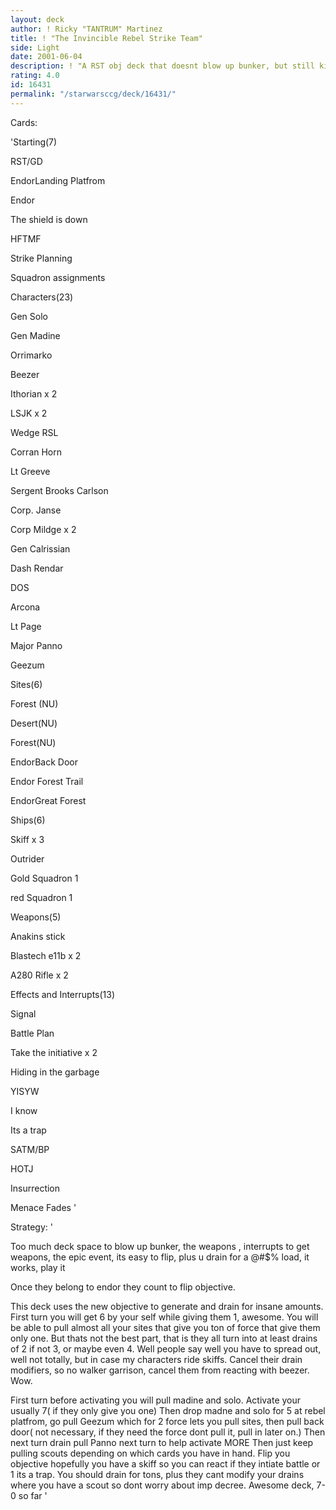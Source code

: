 ```yaml
---
layout: deck
author: ! Ricky "TANTRUM" Martinez
title: ! "The Invincible Rebel Strike Team"
side: Light
date: 2001-06-04
description: ! "A RST obj deck that doesnt blow up bunker, but still kicks @#$%"
rating: 4.0
id: 16431
permalink: "/starwarsccg/deck/16431/"
---
```

Cards: 

'Starting(7)

RST/GD

EndorLanding Platfrom

Endor

The shield is down

HFTMF

Strike Planning

Squadron assignments


Characters(23)

Gen Solo

Gen Madine

Orrimarko

Beezer

Ithorian x 2

LSJK x 2

Wedge RSL

Corran Horn

Lt Greeve

Sergent Brooks Carlson

Corp. Janse

Corp Mildge x 2

Gen Calrissian

Dash Rendar

DOS

Arcona

Lt Page

Major Panno

Geezum


Sites(6)

Forest (NU)

Desert(NU)

Forest(NU)

EndorBack Door

Endor Forest Trail

EndorGreat Forest


Ships(6)

Skiff x 3

Outrider

Gold Squadron 1

red Squadron 1


Weapons(5)

Anakins stick

Blastech e11b  x 2

A280 Rifle x 2


Effects and Interrupts(13)

Signal

Battle Plan

Take the initiative x 2

Hiding in the garbage

YISYW

I know

Its a trap

SATM/BP

HOTJ

Insurrection

Menace Fades '

Strategy: '

Too much deck space to blow up bunker, the weapons , interrupts to get weapons, the epic event, its easy to flip, plus u drain for a @#$% load, it works, play it



Once they belong to endor they count to flip objective.



This deck uses the new objective to generate and drain for insane amounts.  First turn you will get 6 by your self while giving them 1, awesome. You will be able to pull almost all your sites that give you ton of force that give them only one.  But thats not the best part, that is they all turn into at least drains of 2 if not 3, or maybe even 4.  Well people say well you have to spread out, well not totally, but in case my characters ride skiffs.  Cancel their drain modifiers, so no walker garrison, cancel them from reacting with beezer. Wow.  

First turn before activating you will pull madine and solo.  Activate your usually 7( if they only give you one) Then drop madne and solo for 5 at rebel platfrom, go pull Geezum which for 2 force lets you pull sites, then pull back door( not necessary, if they need the force dont pull it,  pull in later on.)  Then next turn drain pull Panno next turn to help activate MORE  Then just keep pulling scouts depending on which cards you have in hand.  Flip you objective hopefully you have a skiff so you can react if they intiate battle or 1 its a trap.  You should drain for tons, plus they cant modify your drains where you have a scout so dont worry about imp decree.  Awesome deck, 7-0 so far   '
